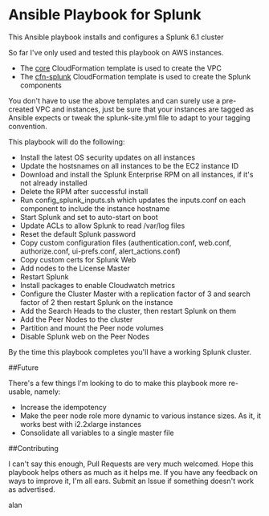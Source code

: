 Ansible Playbook for Splunk
==============

This Ansible playbook installs and configures a Splunk 6.1 cluster


So far I've only used and tested this playbook on AWS instances. 

* The [core](https://github.com/alanwill/cfn-core) CloudFormation template is used to create the VPC
* The [cfn-splunk](https://github.com/alanwill/cfn-splunk) CloudFormation template is used to create the Splunk components

You don't have to use the above templates and can surely use a pre-created VPC and instances, just be sure that your instances are tagged as Ansible expects or tweak the splunk-site.yml file to adapt to your tagging convention.

This playbook will do the following:

* Install the latest OS security updates on all instances
* Update the hostsnames on all instances to be the EC2 instance ID
* Download and install the Splunk Enterprise RPM on all instances, if it's not already installed
* Delete the RPM after successful install
* Run config_splunk_inputs.sh which updates the inputs.conf on each component to include the instance hostname
* Start Splunk and set to auto-start on boot
* Update ACLs to allow Splunk to read /var/log files
* Reset the default Splunk password
* Copy custom configuration files (authentication.conf, web.conf, authorize.conf, ui-prefs.conf, alert_actions.conf)
* Copy custom certs for Splunk Web
* Add nodes to the License Master
* Restart Splunk
* Install packages to enable Cloudwatch metrics
* Configure the Cluster Master with a replication factor of 3 and search factor of 2 then restart Splunk on the instance
* Add the Search Heads to the cluster, then restart Splunk on them
* Add the Peer Nodes to the cluster
* Partition and mount the Peer node volumes
* Disable Splunk web on the Peer Nodes

By the time this playbook completes you'll have a working Splunk cluster.

##Future

There's a few things I'm looking to do to make this playbook more re-usable, namely:

* Increase the idempotency
* Make the peer node role more dynamic to various instance sizes. As it, it works best with i2.2xlarge instances
* Consolidate all variables to a single master file

##Contributing

I can't say this enough, Pull Requests are very much welcomed. Hope this playbook helps others as much as it helps me. If you have any feedback on ways to improve it, I'm all ears. Submit an Issue if something doesn't work as advertised.

alan





